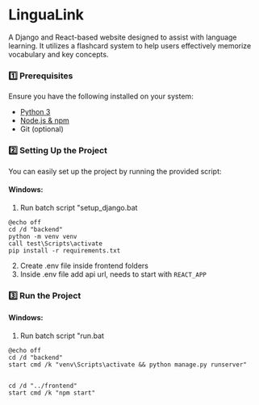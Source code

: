 # LinguaLink
A Django and React-based website designed to assist with language learning. It utilizes a flashcard system to help users effectively memorize vocabulary and key concepts.

### **1️⃣ Prerequisites**
Ensure you have the following installed on your system:
- [Python 3](https://www.python.org/downloads/)
- [Node.js & npm](https://nodejs.org/en/)
- Git (optional)

### **2️⃣ Setting Up the Project**
You can easily set up the project by running the provided script:

#### **Windows:**
1. Run batch script "setup_django.bat
```batch
@echo off
cd /d "backend"
python -m venv venv
call test\Scripts\activate
pip install -r requirements.txt
```
2. Create .env file inside frontend folders
3. Inside .env file add api url, needs to start with `REACT_APP`

### **3️⃣ Run the Project**
#### **Windows:**
1. Run batch script "run.bat
```batch
@echo off
cd /d "backend"
start cmd /k "venv\Scripts\activate && python manage.py runserver"


cd /d "../frontend"
start cmd /k "npm start"

```
